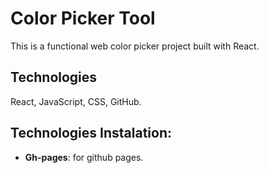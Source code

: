 # Color Picker Tool

This is a functional web color picker project built with React.

## Technologies

React, JavaScript, CSS, GitHub.

## Technologies Instalation:
- **Gh-pages**: for github pages.
